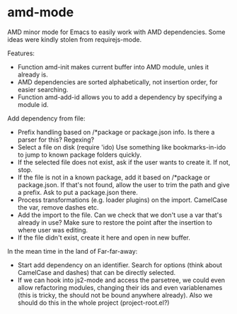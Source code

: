 amd-mode
========

AMD minor mode for Emacs to easily work with AMD dependencies. Some ideas were kindly stolen from requirejs-mode.

Features:
 * Function amd-init makes current buffer into AMD module, unles it already is.
 * AMD dependencies are sorted alphabetically, not insertion order, for easier searching.
 * Function amd-add-id allows you to add a dependency by specifying a module id.

Add dependency from file:
 * Prefix handling based on /*package or package.json info.
   Is there a parser for this? Regexing?
 * Select a file on disk (require 'ido)
   Use something like bookmarks-in-ido to jump to known package folders quickly.
 * If the selected file does not exist, ask if the user wants to create it.
   If not, stop.
 * If the file is not in a known package, add it based on /*package or package.json.
   If that's not found, allow the user to trim the path and give a prefix. Ask to put a package.json there.
 * Process transformations (e.g. loader plugins) on the import.
   CamelCase the var, remove dashes etc.
 * Add the import to the file.
   Can we check that we don't use a var that's already in use?
   Make sure to restore the point after the insertion to where user was editing.
 * If the file didn't exist, create it here and open in new buffer.

In the mean time in the land of Far-far-away:
 * Start add dependency on an identifier. Search for options (think about CamelCase and dashes) that can be directly selected.
 * If we can hook into js2-mode and access the parsetree, we could even allow refactoring modules, changing their ids and even variablenames (this is tricky, the should not be bound anywhere already). Also we should do this in the whole project (project-root.el?)
